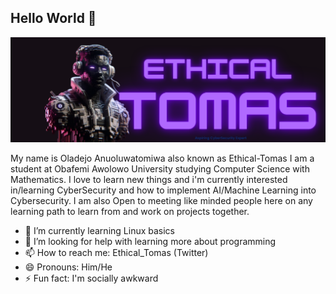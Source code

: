 
## Hello World 👋
<img alt="My banner" src="EthicalTomas Header.png" width="" height="" align=""> 

My name is Oladejo Anuoluwatomiwa also known as Ethical-Tomas I am a student at Obafemi Awolowo University studying Computer Science with Mathematics.
I love to learn new things and i'm currently interested in/learning CyberSecurity and how to implement AI/Machine Learning into Cybersecurity.
I am also Open to meeting like minded people here on any learning path to learn from and work on projects together.


- 🌱 I’m currently learning Linux basics
- 🤔 I’m looking for help with learning more about programming
- 📫 How to reach me: Ethical_Tomas (Twitter)
- 😄 Pronouns: Him/He
- ⚡ Fun fact: I'm socially awkward

<!-- - 🔭 I’m currently working on ...
- - 👯 I’m looking to collaborate on ...
  - - 💬 Ask me about ...
-->
